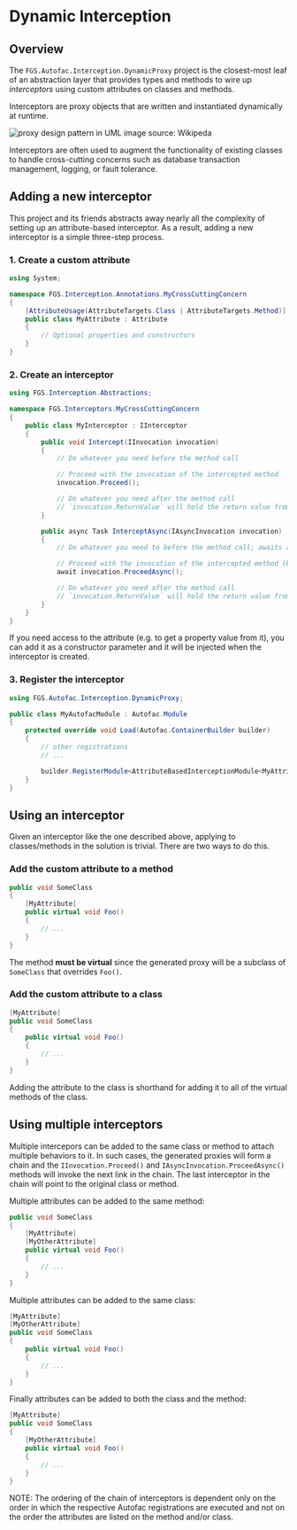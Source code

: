 # Dynamic Interception

## Overview

The `FGS.Autofac.Interception.DynamicProxy` project is the closest-most leaf of an abstraction layer that provides types and methods to wire up _interceptors_ using custom attributes on classes and methods.

Interceptors are proxy objects that are written and instantiated dynamically at runtime.

![proxy design pattern in UML](https://upload.wikimedia.org/wikipedia/commons/thumb/7/75/Proxy_pattern_diagram.svg/1920px-Proxy_pattern_diagram.svg.png) image source: Wikipeda

Interceptors are often used to augment the functionality of existing classes to handle cross-cutting concerns such as database transaction management, logging, or fault tolerance.

## Adding a new interceptor

This project and its friends abstracts away nearly all the complexity of setting up an attribute-based interceptor. As a result, adding a new interceptor is a simple three-step process.

### 1. Create a custom attribute

```cs
using System;

namespace FGS.Interception.Annotations.MyCrossCuttingConcern
{
    [AttributeUsage(AttributeTargets.Class | AttributeTargets.Method)]
    public class MyAttribute : Attribute
    {
        // Optional properties and constructors
    }
}
```

### 2. Create an interceptor

```cs
using FGS.Interception.Abstractions;

namespace FGS.Interceptors.MyCrossCuttingConcern
{
    public class MyInterceptor : IInterceptor
    {
        public void Intercept(IInvocation invocation)
        {
            // Do whatever you need before the method call

            // Proceed with the invocation of the intercepted method
            invocation.Proceed();

            // Do whatever you need after the method call
            // `invocation.ReturnValue` will hold the return value from the invocation if you need to access it.
        }

        public async Task InterceptAsync(IAsyncInvocation invocation)
        {
            // Do whatever you need to before the method call; awaits are supported

            // Proceed with the invocation of the intercepted method (be sure to await it)
            await invocation.ProceedAsync();

            // Do whatever you need after the method call
            // `invocation.ReturnValue` will hold the return value from the invocation if you need to access it.
        }
    }
}
```

If you need access to the attribute (e.g. to get a property value from it), you can add it as a constructor parameter and it will be injected when the interceptor is created.

### 3. Register the interceptor

```cs
using FGS.Autofac.Interception.DynamicProxy;

public class MyAutofacModule : Autofac.Module
{
    protected override void Load(Autofac.ContainerBuilder builder)
    {
        // other registrations
        // ...

        builder.RegisterModule<AttributeBasedInterceptionModule<MyAttribute, MyInterceptor>>();
    }
}
```

## Using an interceptor

Given an interceptor like the one described above, applying to classes/methods in the solution is trivial. There are two ways to do this.

### Add the custom attribute to a method

```cs
public void SomeClass
{
    [MyAttribute]
    public virtual void Foo()
    {
        // ...
    }
}
```

The method **must be virtual** since the generated proxy will be a subclass of `SomeClass` that overrides `Foo()`.

### Add the custom attribute to a class

```cs
[MyAttribute]
public void SomeClass
{
    public virtual void Foo()
    {
        // ...
    }
}
```

Adding the attribute to the class is shorthand for adding it to all of the virtual methods of the class.

## Using multiple interceptors

Multiple intercepors can be added to the same class or method to attach multiple behaviors to it. In such cases, the generated proxies will form a chain and the `IInvocation.Proceed()` and `IAsyncInvocation.ProceedAsync()` methods will invoke the next link in the chain. The last interceptor in the chain will point to the original class or method.

Multiple attributes can be added to the same method:

```cs
public void SomeClass
{
    [MyAttribute]
    [MyOtherAttribute]
    public virtual void Foo()
    {
        // ...
    }
}
```

Multiple attributes can be added to the same class:

```cs
[MyAttribute]
[MyOtherAttribute]
public void SomeClass
{
    public virtual void Foo()
    {
        // ...
    }
}
```

Finally attributes can be added to both the class and the method:

```cs
[MyAttribute]
public void SomeClass
{
    [MyOtherAttribute]
    public virtual void Foo()
    {
        // ...
    }
}
```

NOTE: The ordering of the chain of interceptors is dependent only on the order in which the respective Autofac registrations are executed and not on the order the attributes are listed on the method and/or class.
